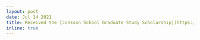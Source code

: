 ```yaml
---
layout: post
date: Jul 14 2021
title: Received the [Jonsson School Graduate Study Scholarship](https://engineering.utdallas.edu/academics/graduate-education/fellowships/jonsson-school-1000-graduate-study-scholarship/){:target="_blank"} from the [University of Texas at Dallas](https://www.utdallas.edu){:target="_blank"}
inline: true
---
```

